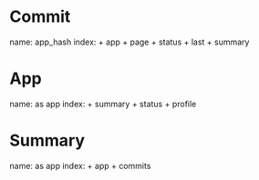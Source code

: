 # Commit
name: app_hash
index:
	+ app
	+ page
	+ status
	+ last
	+ summary

# App
name: as app
index:
	+ summary
	+ status
	+ profile

# Summary
name: as app
index:
	+ app
	+ commits